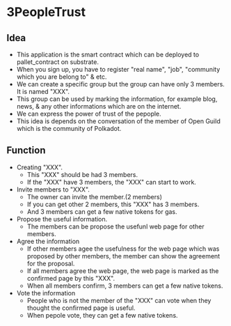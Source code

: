 # 3PeopleTrust
## Idea
- This application is the smart contract which can be deployed to pallet_contract on substrate.
- When you sign up, you have to register "real name", "job", "community which you are belong to" & etc.
- We can create a specific group but the group can have only 3 members. It is named "XXX".
- This group can be used by marking the information, for example blog, news, & any other informations which are on the internet.
- We can express the power of trust of the pepople.
- This idea is depends on the conversation of the member of Open Guild which is the community of Polkadot. 
## Function
- Creating "XXX".
  - This "XXX" should be had 3 members.
  - If the "XXX" have 3 members, the "XXX" can start to work.
- Invite members to "XXX".
  - The owner can invite the member.(2 members)
  - If you can get other 2 members, this "XXX" has 3 members.
  - And 3 members can get a few native tokens for gas.
- Propose the useful information.
  - The members can be propose the usefunl web page for other members.
- Agree the information
  - If other members agee the usefulness for the web page which was proposed by other members, the member can show the agreement for the proposal.
  - If all members agree the web page, the web page is marked as the confirmed page by this "XXX".
  - When all members confirm, 3 members can get a few native tokens.
- Vote the information
  - People who is not the member of the "XXX" can vote when they thought the confirmed page is useful.
  - When pepole vote, they can get a few native tokens.
